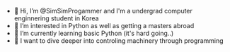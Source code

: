 - 👋 Hi, I’m @SimSimProgammer and I'm a undergrad computer enginnering student in Korea
- 👀 I’m interested in Python as well as getting a masters abroad
- 🌱 I’m currently learning basic Python (it's hard going..)
- 💞️ I want to dive deeper into controling machinery through programming

<!---
SimSimProgammer/SimSimProgammer is a ✨ special ✨ repository because its `README.md` (this file) appears on your GitHub profile.
You can click the Preview link to take a look at your changes.
--->
